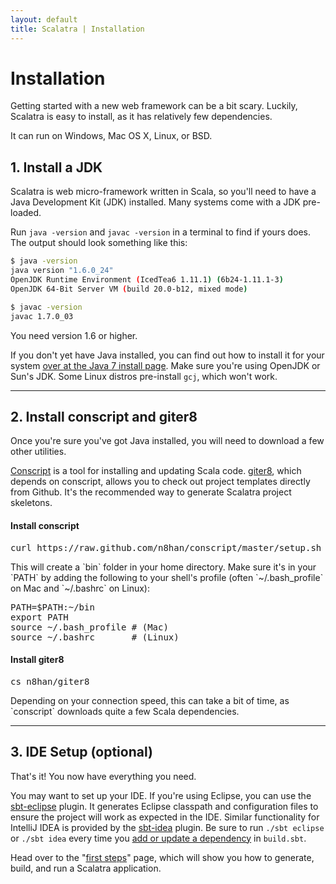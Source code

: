 ```yaml
---
layout: default
title: Scalatra | Installation
---
```


<div class="page-header">
  <h1>Installation</h1>
</div>

Getting started with a new web framework can be a bit scary.
Luckily, Scalatra is easy to install, as it has relatively few dependencies.

It can run on Windows, Mac OS X, Linux, or BSD.

## 1. Install a JDK

Scalatra is web micro-framework written in Scala, so you'll need to have a
Java Development Kit (JDK) installed.
Many systems come with a JDK pre-loaded.

Run `java -version` and `javac -version` in a terminal to find if yours
does. The output should look something like this:

```bash
$ java -version
java version "1.6.0_24"
OpenJDK Runtime Environment (IcedTea6 1.11.1) (6b24-1.11.1-3)
OpenJDK 64-Bit Server VM (build 20.0-b12, mixed mode)
```

```bash
$ javac -version
javac 1.7.0_03
```

You need version 1.6 or higher.

If you don't yet have Java installed, you can find out how to install
it for your system
<a href="http://docs.oracle.com/javase/7/docs/webnotes/install/index.html">
over at the Java 7 install page</a>.
Make sure you're using OpenJDK or Sun's JDK.
Some Linux distros pre-install `gcj`, which won't work.

----

## 2. Install conscript and giter8

Once you're sure you've got Java installed, you will need to download a few
other utilities.

[Conscript](https://github.com/n8han/conscript) is a tool for installing and
updating Scala code.
[giter8](https://github.com/n8han/giter8/), which depends on conscript, allows you to check out project templates directly from Github.
It's the recommended way to generate Scalatra project skeletons.

<h4>Install conscript</h4>
  <pre>curl https://raw.github.com/n8han/conscript/master/setup.sh | sh</pre>

  <p>
    This will create a `bin` folder in your home directory.
    Make sure it's in your `PATH` by adding the following to your shell's
    profile (often `~/.bash_profile` on Mac and `~/.bashrc` on Linux):
  </p>

<pre>
PATH=$PATH:~/bin
export PATH
source ~/.bash_profile # (Mac)
source ~/.bashrc       # (Linux)
</pre>

<h4>Install giter8</h4>
  <pre>cs n8han/giter8</pre>

  <p>Depending on your connection speed, this can take a bit of time, as
  `conscript` downloads quite a few Scala dependencies.</p>

----

## 3. IDE Setup (optional)

That's it! You now have everything you need.

You may want to set up your IDE. If you're using Eclipse, you can use the [sbt-eclipse](https://github.com/typesafehub/sbteclipse) plugin.
It generates Eclipse classpath and configuration files to ensure the project will work as expected in the IDE.
Similar functionality for IntelliJ IDEA is provided by the [sbt-idea](https://github.com/mpeltonen/sbt-idea) plugin.
Be sure to run `./sbt eclipse` or `./sbt idea` every time you [add or update a dependency](understanding-scalatra.html) in `build.sbt`.

Head over to the "[first steps](first-steps.html)" page, which will show you how to generate, build, and run a Scalatra application.
